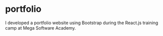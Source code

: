 # portfolio
 I developed a portfolio website using Bootstrap during the React.js training camp at Mega Software Academy.
